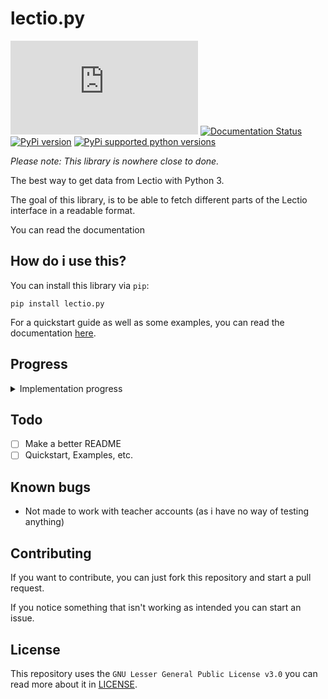 # lectio.py

[![License](https://img.shields.io/github/license/dnorhoj/lectio.py)](LICENSE)
[![Documentation Status](https://readthedocs.org/projects/lectiopy/badge/?version=latest)](https://lectiopy.readthedocs.io/en/latest/?badge=latest)
[![PyPi version](https://img.shields.io/pypi/v/lectio.py.svg)](https://pypi.org/project/lectio.py/)
[![PyPi supported python versions](https://img.shields.io/pypi/pyversions/lectio.py.svg)](https://python.org/)

*Please note: This library is nowhere close to done.*

The best way to get data from Lectio with Python 3.

The goal of this library,
is to be able to fetch different parts of the Lectio interface in a readable format.

You can read the documentation

## How do i use this?

You can install this library via `pip`:

    pip install lectio.py

For a quickstart guide as well as some examples, you can read the documentation [here](https://lectiopy.rtfd.io/).

## Progress

<details>
    <summary>Implementation progress</summary>

* [x] Schedule
* [x] User info
* [ ] Absence
* [ ] Mail
* [ ] Assignments
* [ ] Homework
* [ ] Surveys (Probably not going to be implemented)
* [ ] Grades
* [ ] Search for students / teachers

</details>

## Todo

* [ ] Make a better README
* [ ] Quickstart, Examples, etc.

## Known bugs

* Not made to work with teacher accounts (as i have no way of testing anything)

## Contributing

If you want to contribute, you can just fork this repository and start a pull request.

If you notice something that isn't working as intended you can start an issue.

## License

This repository uses the `GNU Lesser General Public License v3.0` you can read more about it in [LICENSE](LICENSE).
